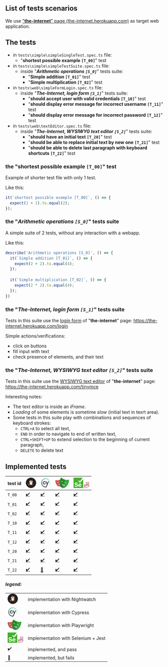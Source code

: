 ## List of tests scenarios

We use  ["**the-internet**" page (the-internet.herokuapp.com)](https://the-internet.herokuapp.com) as target web application.


## The tests

- in `tests\simple\simpleSingleTest.spec.ts` file:
  - "**shortest possible example `[T_00]`**" test
- in `tests\simple\simpleTestSuite.spec.ts` file:
  - inside "_**Arithmetic operations `[S_0]`**_" tests suite:
    - "**Simple addition `[T_01]`**" test
    - "**Simple multiplication `[T_02]`**" test
- in `tests\web\simpleFormLogin.spec.ts` file:
  - inside "_**The-Internet, login form `[S_1]`**_" tests suite:
    - "**should accept user with valid credentials `[T_10]`**" test
    - "**should display error message for incorrect username `[T_11]`**" test
    - "**should display error message for incorrect password `[T_12]`**" test
- in `tests\web\textEditor.spec.ts` file:
  - inside "_**The-Internet, WYSIWYG text editor `[S_2]`**_" tests suite:
    - "**should have an initial text `[T_20]`**" test
    - "**should be able to replace initial text by new one `[T_21]`**" test
    - "**should be able to delete last paragraph with keyboard shortcuts `[T_22]`**" test


### the "**shortest possible example `[T_00]`**" test

Example of shorter test file with only 1 test.

Like this: 

```javascript
it(`shortest possible example [T_00]`, () => {
  expect(1 + 1).to.equal(2);
});
```

### the "_**Arithmetic operations `[S_0]`**_" tests suite

A simple suite of 2 tests, without any interaction with a webapp.

Like this: 

```javascript
describe('Arithmetic operations [S_0]', () => {
  it(`Simple addition [T_01]`, () => {
    expect(2 + 2).to.equal(4);
  });

  it(`Simple multiplication [T_02]`, () => {
    expect(2 * 2).to.equal(4);
  });
})
```

### the "_**The-Internet, login form `[S_1]`**_" tests suite

Tests in this suite use the [login form](https://the-internet.herokuapp.com/login) of "**the-internet**" page: https://the-internet.herokuapp.com/login

Simple actions/verifications:
- click on buttons
- fill input with  text
- check presence of elements, and their text 

### the "_**The-Internet, WYSIWYG text editor `[S_2]`**_" tests suite

Tests in this suite use the [WYSIWYG text editor](https://the-internet.herokuapp.com/tinymce) of  "**the-internet**" page: https://the-internet.herokuapp.com/tinymce

Interesting notes: 
- The text editor is inside an *iFrame*.
- *Loading* of some elements is sometime *slow* (initial text in texrt area).
- Some tests in this suite play with combinations and sequences of keyboard strokes:
  - `CTRL+A` to select all text, 
  - `END` in order to navigate to end of written text,
  - `CTRL+SHIFT+UP` to extend selection to the beginning of current paragraph,
  - `DELETE` to delete text


## Implemented tests

    
| test id | ![Nw](../doc/nw-icon.png)                                    | ![Cypress](../doc/cy-icon.png)                              | ![Pw](../doc/pw-icon.png)                                    | ![Se+Je](../doc/se-js-icon.png)                                 |
| ------- | ------------------------------------------------------------ | ----------------------------------------------------------- | ------------------------------------------------------------ | --------------------------------------------------------------- |
| `T_00`  | [✔️](./with-nightwatch/tests/simple/simpleSingleTest.spec.ts) | [✔️](./with-cypressio/tests/simple/simpleSingleTest.spec.ts) | [✔️](./with-playwright/tests/simple/simpleSingleTest.spec.ts) | [✔️](./with-selenium-jest/tests/simple/simpleSingleTest.spec.ts) |
| `T_01`  | [✔️](./with-nightwatch/tests/simple/simpleTestSuite.spec.ts)  | [✔️](./with-cypressio/tests/simple/simpleTestSuite.spec.ts)  | [✔️](./with-playwright/tests/simple/simpleTestSuite.spec.ts)  | [✔️](./with-selenium-jest/tests/simple/simpleTestSuite.spec.ts)  |
| `T_02`  | [✔️](./with-nightwatch/tests/simple/simpleTestSuite.spec.ts)  | [✔️](./with-cypressio/tests/simple/simpleTestSuite.spec.ts)  | [✔️](./with-playwright/tests/simple/simpleTestSuite.spec.ts)  | [✔️](./with-selenium-jest/tests/simple/simpleTestSuite.spec.ts)  |
| `T_10`  | [✔️](./with-nightwatch/tests/web/simpleFormLogin.spec.ts)     | [✔️](./with-cypressio/tests/web/simpleFormLogin.spec.ts)     | [✔️](./with-playwright/tests/web/simpleFormLogin.spec.ts)     | [✔️](./with-selenium-jest/tests/web/simpleFormLogin.spec.ts)     |
| `T_11`  | [✔️](./with-nightwatch/tests/web/simpleFormLogin.spec.ts)     | [✔️](./with-cypressio/tests/web/simpleFormLogin.spec.ts)     | [✔️](./with-playwright/tests/web/simpleFormLogin.spec.ts)     | [✔️](./with-selenium-jest/tests/web/simpleFormLogin.spec.ts)     |
| `T_12`  | [✔️](./with-nightwatch/tests/web/simpleFormLogin.spec.ts)     | [✔️](./with-cypressio/tests/web/simpleFormLogin.spec.ts)     | [✔️](./with-playwright/tests/web/simpleFormLogin.spec.ts)     | [✔️](./with-selenium-jest/tests/web/simpleFormLogin.spec.ts)     |
| `T_20`  | [✔️](./with-nightwatch/tests/web/textEditor.spec.ts)          | [✔️](./with-cypressio/tests/web/textEditor.spec.ts)          | [✔️](./with-playwright/tests/web/textEditor.spec.ts)          | [✔️](./with-selenium-jest/tests/web/textEditor.spec.ts)          |
| `T_21`  | [✔️](./with-nightwatch/tests/web/textEditor.spec.ts)          | [✔️](./with-cypressio/tests/web/textEditor.spec.ts)          | [✔️](./with-playwright/tests/web/textEditor.spec.ts)          | [✔️](./with-selenium-jest/tests/web/textEditor.spec.ts)          |
| `T_22`  | [✔️](./with-nightwatch/tests/web/textEditor.spec.ts)          | [🚨](./with-cypressio/tests/web/textEditor.spec.ts)          | [✔️](./with-playwright/tests/web/textEditor.spec.ts)          | [✔️](./with-selenium-jest/tests/web/textEditor.spec.ts)          |

#### *legend:*

|                                 |                                     |
| ------------------------------- | ----------------------------------- |
| ![Nw](../doc/nw-icon.png)       | implementation with Nightwatch      |
| ![Cy](../doc/cy-icon.png)       | implementation with Cypress         |
| ![Pw](../doc/pw-icon.png)       | implementation with Playwright      |
| ![Se+Je](../doc/se-js-icon.png) | implementation with Selenium + Jest |
| ✔️                               | implemented, and pass               |
| 🚨                               | implemented, but fails              |